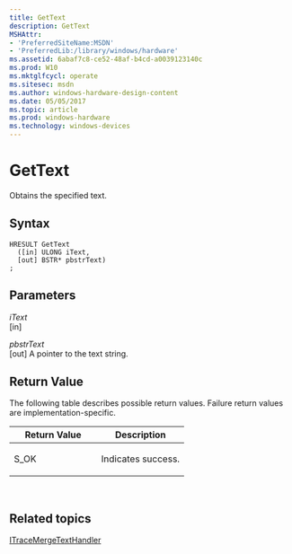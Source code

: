```yaml
---
title: GetText
description: GetText
MSHAttr:
- 'PreferredSiteName:MSDN'
- 'PreferredLib:/library/windows/hardware'
ms.assetid: 6abaf7c8-ce52-48af-b4cd-a0039123140c
ms.prod: W10
ms.mktglfcycl: operate
ms.sitesec: msdn
ms.author: windows-hardware-design-content
ms.date: 05/05/2017
ms.topic: article
ms.prod: windows-hardware
ms.technology: windows-devices
---
```


# GetText


Obtains the specified text.

## Syntax


``` syntax
HRESULT GetText
  ([in] ULONG iText,
  [out] BSTR* pbstrText)
;
```

## Parameters


<a href="" id="itext"></a>*iText*  
\[in\]

<a href="" id="pbstrtext"></a>*pbstrText*  
\[out\] A pointer to the text string.

## Return Value


The following table describes possible return values. Failure return values are implementation-specific.

<table>
<colgroup>
<col width="50%" />
<col width="50%" />
</colgroup>
<thead>
<tr class="header">
<th>Return Value</th>
<th>Description</th>
</tr>
</thead>
<tbody>
<tr class="odd">
<td><p>S_OK</p></td>
<td><p>Indicates success.</p></td>
</tr>
</tbody>
</table>

 

## Related topics


[ITraceMergeTextHandler](itracemergetexthandler.md)

 

 








